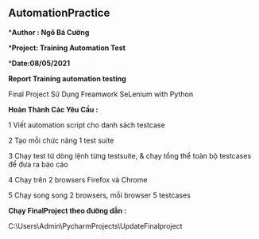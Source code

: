 ## AutomationPractice
***Author : Ngô Bá Cường** 

***Project: Training Automation Test**

***Date:08/05/2021**

**Report Training automation testing**

 Final Project Sử Dụng Freamwork SeLenium with Python 

**Hoàn Thành Các Yêu Cầu :**

1	Viết automation script cho danh sách testcase 

2	Tạo mỗi chức năng 1 test suite	

3	Chạy test từ dòng lệnh từng testsuite, & chạy tổng thể toàn bộ testcases để đưa ra báo cáo 	

4	Chạy trên 2 browsers Firefox và Chrome	

5	Chạy song song 2 browsers, mỗi browser 5 testcases	

**Chạy FinalProject theo đường dẫn :**

C:\Users\Admin\PycharmProjects\UpdateFinalproject
